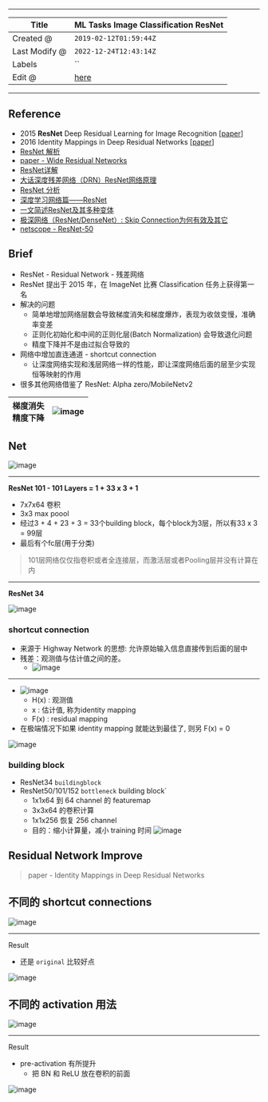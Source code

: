 -----

| Title         | ML Tasks Image Classification ResNet                 |
| ------------- | ---------------------------------------------------- |
| Created @     | `2019-02-12T01:59:44Z`                               |
| Last Modify @ | `2022-12-24T12:43:14Z`                               |
| Labels        | \`\`                                                 |
| Edit @        | [here](https://github.com/junxnone/aiwiki/issues/51) |

-----

## Reference

  - 2015 **ResNet** Deep Residual Learning for Image Recognition
    \[[paper](https://arxiv.org/abs/1512.03385)\]
  - 2016 Identity Mappings in Deep Residual Networks
    \[[paper](https://arxiv.org/pdf/1603.05027.pdf)\]
  - [ResNet 解析](https://blog.csdn.net/lanran2/article/details/79057994)
  - [paper - Wide Residual
    Networks](https://arxiv.org/pdf/1605.07146.pdf)
  - [ResNet详解](https://www.jianshu.com/p/23c73b90657f)
  - [大话深度残差网络（DRN）ResNet网络原理](https://my.oschina.net/u/876354/blog/1622896)
  - [ResNet 分析](https://www.jianshu.com/p/d63ac154c8fc)
  - [深度学习网络篇——ResNet](https://blog.csdn.net/weixin_43624538/article/details/85049699)
  - [一文简述ResNet及其多种变体](http://baijiahao.baidu.com/s?id=1598536455758606033&wfr=spider&for=pc)
  - [极深网络（ResNet/DenseNet）: Skip
    Connection为何有效及其它](https://blog.csdn.net/malefactor/article/details/67637785)
  - [netscope -
    ResNet-50](http://ethereon.github.io/netscope/#/gist/8a6783850bd61e657234afce5196d772)

## Brief

  - ResNet - Residual Network - 残差网络
  - ResNet 提出于 2015 年，在 ImageNet 比赛 Classification 任务上获得第一名
  - 解决的问题
      - 简单地增加网络层数会导致梯度消失和梯度爆炸，表现为收敛变慢，准确率变差
      - 正则化初始化和中间的正则化层(Batch Normalization) 会导致退化问题
      - 精度下降并不是由过拟合导致的
  - 网络中增加直连通道 - shortcut connection
      - 让深度网络实现和浅层网络一样的性能，即让深度网络后面的层至少实现恒等映射的作用
  - 很多其他网络借鉴了 ResNet: Alpha zero/MobileNetv2

| 梯度消失<br>精度下降 | ![image](media/060a40f3e8e577c088a7f55748c954279970cc50.png) |
| ------------ | ------------------------------------------------------------ |

## Net

![image](media/a6332bf13b0a285fedf7857510536889364c49c1.png)

-----

**ResNet 101 - 101 Layers = 1 + 33 x 3 + 1**

  - 7x7x64 卷积
  - 3x3 max poool
  - 经过3 + 4 + 23 + 3 = 33个building block，每个block为3层，所以有33 x 3 = 99层
  - 最后有个fc层(用于分类)

> 101层网络仅仅指卷积或者全连接层，而激活层或者Pooling层并没有计算在内

-----

**ResNet 34**

![image](media/5abff4c3a73559932063cf48df02963c25cb7cc7.png)

### shortcut connection

  - 来源于 Highway Network 的思想: 允许原始输入信息直接传到后面的层中
  - 残差：观测值与估计值之间的差。
      - ![image](media/aaf1787788ffcaaa78d88cc4365794c6aa8a4d69.png)

-----

  - ![image](media/62cd6f6ae09de1b68912e86f72726aded4a4005a.png)
      - H(x) : 观测值
      - x : 估计值, 称为identity mapping
      - F(x) : residual mapping
  - 在极端情况下如果 identity mapping 就能达到最佳了, 则另 F(x) = 0

![image](media/6341cbd3ff8aa8d27b04fa47b7b315cda5da5735.png)

### building block

  - ResNet34 `buildingblock`
  - ResNet50/101/152 `bottleneck` building block\`
      - 1x1x64 到 64 channel 的 featuremap
      - 3x3x64 的卷积计算
      - 1x1x256 恢复 256 channel
      - 目的：缩小计算量，减小 training 时间
        ![image](media/fdef4daed2bef10ae76bc6169cb775b1384a09fc.png)

## Residual Network Improve

> paper - Identity Mappings in Deep Residual Networks

## 不同的 shortcut connections

![image](media/13df2032697f545002862c3f693f936e0fdc3ae2.png)

-----

Result

  - 还是 `original` 比较好点

![image](media/ba86d890bfbb4b01314f24d5b18048ff92bfcb75.png)

## 不同的 activation 用法

![image](media/1c628efcaa8368a9b88426a57cb65f0d295fbd8d.png)

-----

Result

  - pre-activation 有所提升
      - 把 BN 和 ReLU 放在卷积的前面

![image](media/39cc32687f998c961a637a63e7351b139b86ee6a.png)
